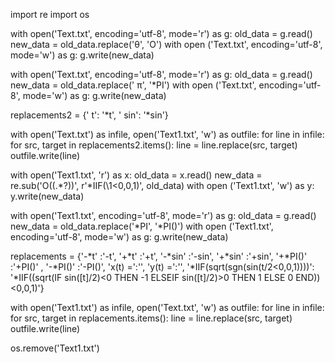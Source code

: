 import re
import os

with open('Text.txt', encoding='utf-8', mode='r') as g:
  old_data = g.read()
new_data = old_data.replace('θ', 'O')
with open ('Text.txt', encoding='utf-8', mode='w') as g:
  g.write(new_data)

with open('Text.txt', encoding='utf-8', mode='r') as g:
  old_data = g.read()
new_data = old_data.replace(' π', '*PI')
with open ('Text.txt', encoding='utf-8', mode='w') as g:
  g.write(new_data)

replacements2 = {' t': '*t', ' sin': '*sin'}

with open('Text.txt') as infile, open('Text1.txt', 'w') as outfile:
    for line in infile:
        for src, target in replacements2.items():
            line = line.replace(src, target)
        outfile.write(line)

with open('Text1.txt', 'r') as x:
  old_data = x.read()
new_data = re.sub('O\((.*?)\)', r'*IIF(\1<0,0,1)', old_data)
with open ('Text1.txt', 'w') as y:
  y.write(new_data)

with open('Text1.txt', encoding='utf-8', mode='r') as g:
  old_data = g.read()
new_data = old_data.replace('*PI', '*PI()')
with open ('Text1.txt', encoding='utf-8', mode='w') as g:
  g.write(new_data)

replacements = {'-*t' :'-t', '+*t' :'+t', '-*sin' :'-sin', '+*sin' :'+sin', '+*PI()' :'+PI()' , '-*PI()' :'-PI()', 'x(t) =':'', 'y(t) =':'',  '*IIF(sqrt(sgn(sin(t/2<0,0,1))))': '*IIF((sqrt(IF sin([t]/2)<0 THEN -1 ELSEIF sin([t]/2)>0 THEN 1 ELSE 0 END))<0,0,1)'}

with open('Text1.txt') as infile, open('Text.txt', 'w') as outfile:
    for line in infile:
        for src, target in replacements.items():
            line = line.replace(src, target)
        outfile.write(line)

os.remove('Text1.txt')
